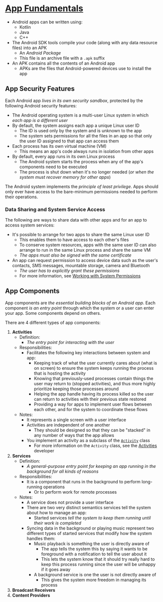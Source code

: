 # [App Fundamentals](https://developer.android.com/guide/components/fundamentals.html)
- Android apps can be written using:
  - Kotlin
  - Java
  - C++
- The Android SDK tools compile your code (along with any data resource files) into an APK
  - An _Android Package_
  - This file is an archive file with a `.apk` suffix
- An APK contains all the contents of an Android app 
  - APKs are the files that Android-powered devices use to install the app

## App Security Features
Each Android app _lives in its own security sandbox_, protected by the following Android security features:
- The Android operating system is a multi-user Linux system in which _each app is a different user_
- By default, the system assigns each app a unique Linux user ID
  - The ID is used only by the system and is unknown to the app
  - The system sets permissions for all the files in an app so that only the user ID assigned to that app can access them
- Each process has its own virtual machine (VM)
  - This means an app's code always runs in isolation from other apps
- By default, every app runs in its own Linux process
  - The Android system starts the process when any of the app's components need to be executed
  - The process is shut down when it's no longer needed (_or when the system must recover memory for other apps_)

The Android system implements the _principle of least privilege_. Apps should only ever have access to the bare-minimum permissions needed to perform their operations.

### Data Sharing and System Service Access
The following are ways to share data with other apps and for an app to access system services:
- It's possible to arrange for two apps to share the same Linux user ID
  - This enables them to have access to each other's files
  - To conserve system resources, apps with the same user ID can also arrange to run in the same Linux process and share the same VM
  - _The apps must also be signed with the same certificate_
- An app can request permission to access device data such as the user's contacts, SMS messages, mountable storage, camera and Bluetooth
  - _The user has to explicitly grant these permissions_
  - For more information, see [Working with System Permissions](https://developer.android.com/training/permissions/index.html)

## App Components
App components are _the essential building blocks of an Android app_. Each component _is an entry point_ through which the system or a user can enter your app. Some components depend on others.

There are 4 different types of app components:
1. **Activities**
    - Definition:
      - _The entry point for interacting with the user_
    - Responsibilities:
      - Facilitates the following key interactions between system and app:
        - Keeping track of what the user currently cares about (what is on screen) to ensure the system keeps running the process that is hosting the activity
        - Knowing that previously-used processes contain things the user may return to (stopped activities), and thus more highly prioritize keeping those processes around
        - Helping the app handle having its process killed so the user can return to activities with their previous state restored
        - Providing a way for apps to implement user flows between each other, and for the system to coordinate these flows
    - Notes:
      - It represents a single screen with a user interface
      - Activities are independent of one another
        - They should be designed so that they can be "stacked" in any number of ways that the app allows
      - You implement an activity as a subclass of the [`Activity`](https://developer.android.com/reference/android/app/Activity.html) class
        - For more information on the `Activity` class, see the [Activities](https://developer.android.com/guide/components/activities.html) developer
2. **Services**
    - Definition:
      - _A general-purpose entry point for keeping an app running in the background for all kinds of reasons_
    - Responsibilities:
      - It is a component that runs in the background to perform long-running operations
        - Or to perform work for remote processes
    - Notes:
      - A service does not provide a user interface
      - There are two very distinct semantics services tell the system about how to manage an app:
        - Started services _tell the system to keep them running until their work is completed_
      - Syncing data in the background or playing music represent two different types of started services that modify how the system handles them:
        - Music playback is something the user is directly aware of
          - The app tells the system this by saying it wants to be foreground with a notification to tell the user about it
          - This lets the system know that it should try really hard to keep this process running since the user will be unhappy if it goes away
        - A background service is one the user is not directly aware of
          - This gives the system more freedom in managing its process
3. **Broadcast Receivers**
4. **Content Providers**